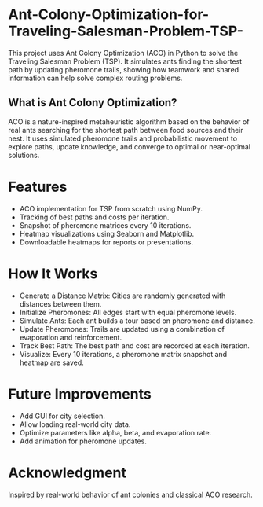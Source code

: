 # Ant-Colony-Optimization-for-Traveling-Salesman-Problem-TSP-
This project uses Ant Colony Optimization (ACO) in Python to solve the Traveling Salesman Problem (TSP). It simulates ants finding the shortest path by updating pheromone trails, showing how teamwork and shared information can help solve complex routing problems.

## What is Ant Colony Optimization?
ACO is a nature-inspired metaheuristic algorithm based on the behavior of real ants searching for the shortest path between food sources and their nest. It uses simulated pheromone trails and probabilistic movement to explore paths, update knowledge, and converge to optimal or near-optimal solutions.

# Features
  - ACO implementation for TSP from scratch using NumPy.
  - Tracking of best paths and costs per iteration.
  - Snapshot of pheromone matrices every 10 iterations.
  - Heatmap visualizations using Seaborn and Matplotlib.
  - Downloadable heatmaps for reports or presentations.

# How It Works
  - Generate a Distance Matrix: Cities are randomly generated with distances between them.
  - Initialize Pheromones: All edges start with equal pheromone levels.
  - Simulate Ants: Each ant builds a tour based on pheromone and distance.
  - Update Pheromones: Trails are updated using a combination of evaporation and reinforcement.
  - Track Best Path: The best path and cost are recorded at each iteration.
  - Visualize: Every 10 iterations, a pheromone matrix snapshot and heatmap are saved.

# Future Improvements
  - Add GUI for city selection.
  - Allow loading real-world city data.
  - Optimize parameters like alpha, beta, and evaporation rate.
  - Add animation for pheromone updates.

# Acknowledgment
   Inspired by real-world behavior of ant colonies and classical ACO research. 
